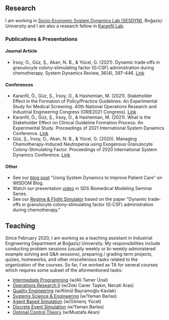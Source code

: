 ## Research
I am working in [Socio-Economic System Dynamics Lab (SESDYN)](http://sesdyn.ie.boun.edu.tr/index_en.php), Boğaziçi University and I am also a research fellow in [Karanfil Lab](http://www.karanfillab.com/).

### Publications & Presentations
#### Journal Article
- İrsoy, O., Güz, Ş., Akan, N. B., & Yücel, G. (2021). Dynamic trade‐offs in granulocyte colony‐stimulating factor (G‐CSF) administration during chemotherapy. System Dynamics Review, 36(4), 397–446. [Link](https://onlinelibrary.wiley.com/doi/abs/10.1002/sdr.1671)

#### Conferences
- Karanfil, Ö., Güz, Ş., İrsoy, O., & Hashemian, M. (2021). Stakeholder Effect in the Formation of Policy/Practice Guidelines: An Experimental Study for Medical Screening. 40th National Operations Research and Industrial Engineering Congress (ORIE2021 Congress). [Link](https://www.yaem2021.org/static/Yaem2021_BildiriKitabi.pdf)
- Karanfil, Ö., Güz, Ş., İrsoy, O., & Hashemian, M. (2021). What is the Stakeholder Effect on Clinical Guideline Formation Process: An Experimental Study. Proceedings of 2021 International System Dynamics Conference. [Link](https://proceedings.systemdynamics.org/2021/papers/P1084.pdf)
- Güz, Ş., İrsoy, O., Akan, N. B., & Yücel, G. (2020). Managing Chemotherapy-Induced Neutropenia using Exogenous Granulocyte Colony-Stimulating Factor. Proceedings of 2020 International System Dynamics Conference. [Link](https://proceedings.systemdynamics.org/2020/papers/P1152.pdf)


#### Other
- See our [blog post](https://systemdynamics.org/using-system-dynamics-to-improve-patient-care/) "Using System Dynamics to Improve Patient Care" on WISDOM Blog.
- Watch our presentation [video](https://systemdynamics.org/system-dynamics-biomedical-modeling/) in SDS Biomedical Modeling Seminar Series.
- See our [Regime & Flight Simulator](https://exchange.iseesystems.com/public/oirsoy/dynamic-g-csf-treatment-of-chemotherapy-induced-neutropenia/index.html#page1) based on the paper "Dynamic trade‐offs in granulocyte colony‐stimulating factor (G‐CSF) administration during chemotherapy."

## Teaching
Since February 2020, I am working as a teaching assistant in Industrial Engineering Department at Boğaziçi University. My responsibilities include conducting problem sessions (usually weekly or bi-weekly administered example solving and Q&A sessions), preparing / grading term projects, quizes, homeworks, and other miscellenous tasks related to the organization of the courses. So far, I've worked as TA for several courses which requires some subset of the aformentioned tasks:
- [Intermediate Programming](https://ie.boun.edu.tr/courses/ie-201-intermediate-programming) (w/Ali Tamer Ünal)
- [Operations Research II](https://ie.boun.edu.tr/courses/ie-203-operations-research-ii) (w/Zeki Caner Taşkın, Necati Aras)
- [Quality Engineering](https://ie.boun.edu.tr/sites/ie.boun.edu.tr/files/IE423_Fall16_Syllabus.pdf) (w/Könül Bayramoğlu Kavlak)
- [Systems Science & Engineering](https://ie.boun.edu.tr/courses/ie-350-systems-science-and-engineering) (w/Yaman Barlas)
- [Agent Based Simulation](https://ie.boun.edu.tr/courses/ie-588-agent-based-modelling-and-simulation) (w/Gönenç Yücel)
- [Discrete Event Simulation](https://ie.boun.edu.tr/courses/ie-306-systems-simulation) (w/Yaman Barlas)
- [Optimal Control Theory](https://registration.boun.edu.tr/scripts/instructor/coursedescriptions/2020-2021-2/IE__58701.TXT) (w/Mustafa Akan)

